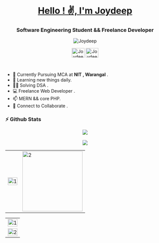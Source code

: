 
<h1 align="center"><a href="https://www.linkedin.com/in/joydeep-dey-52234a1aa/">Hello ! ✌️, I'm Joydeep</a></h1>
<h3 align="center">Software Engineering Student && Freelance Developer</h3>
<p align="center"> <img src="https://komarev.com/ghpvc/?username=joy-10&label=Profile%20views&color=0e75b6&style=flat" alt="Joydeep" /> </p>

<p align="center">
<a href="https://www.hackerrank.com/joydeepdey" target="blank"><img align="center" src="https://raw.githubusercontent.com/rahuldkjain/github-profile-readme-generator/master/src/images/icons/Social/hackerrank.svg" alt="Joydeep" height="30" width="40" /></a>
<a href="https://www.leetcode.com/jdmc20112/" target="blank"><img align="center" src="https://raw.githubusercontent.com/rahuldkjain/github-profile-readme-generator/master/src/images/icons/Social/leet-code.svg" alt="Joydeep" height="30" width="40" /></a>
</p>
<br/>

- 🌱 Currently Pursuing MCA at <b>NIT , Warangal</b> .<br>
- 📖 Learning new things daily.<br>
- 👨‍💻 Solving DSA .<br>
- 💻 Freelance Web Developer .<br>
- 📫 MERN && core PHP.<br>
- 💬 Connect to Collaborate .<br>
                                                                                        
                                                                                                                                                                                                                                                                                                                                                          
### ⚡ Github Stats
 <p align="center">
<img src="https://github-profile-trophy.vercel.app/?username=joy-10&theme=darkhub">
<br><br>
<img src="https://github-readme-streak-stats.herokuapp.com/?user=joy-10&theme=merko">
</p>
<table>
  <tr>
    <td><img src="https://github-readme-stats.vercel.app/api?username=joy-10&theme=radical&show_icons=true&include_all_commits=true&count_private=true"  display=block width=100% height=auto alt="1"></td>
    <td><img src="https://github-readme-stats.vercel.app/api/top-langs/?username=joy-10&theme=radical&layout=compact&hide=Jupyter%20Notebook&langs_count=8"  display=block height=190 align="center" alt="2"></td>
   </tr>
</table>

<table>
  <tr>
    <td><img src="https://github-profile-summary-cards.vercel.app/api/cards/profile-details?username=joy-10&theme=solarized_dark"  display=block width=100% height=auto alt="1"></td>
   </tr>
   <tr>
      <td><img src="https://activity-graph.herokuapp.com/graph?username=joy-10&bg_color=073642&color=859900&line=006400&point=35aea1&area=true" display=block width=100% height=auto alt="2"></td>
  </td>
  </tr>
</table>
